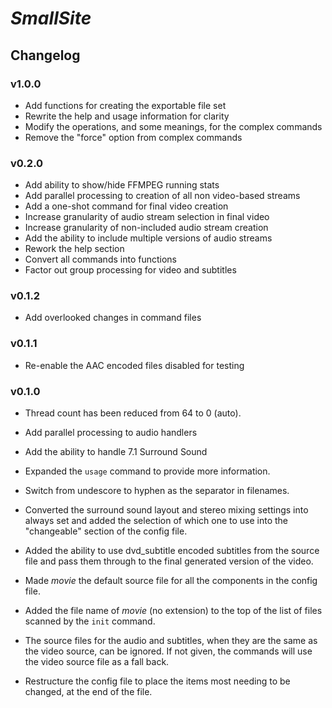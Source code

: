 # _SmallSite_

## Changelog

### v1.0.0

- Add functions for creating the exportable file set
- Rewrite the help and usage information for clarity
- Modify the operations, and some meanings, for the complex commands
- Remove the "force" option from complex commands

### v0.2.0

- Add ability to show/hide FFMPEG running stats
- Add parallel processing to creation of all non video-based streams
- Add a one-shot command for final video creation
- Increase granularity of audio stream selection in final video
- Increase granularity of non-included audio stream creation
- Add the ability to include multiple versions of audio streams
- Rework the help section
- Convert all commands into functions
- Factor out group processing for video and subtitles

### v0.1.2

- Add overlooked changes in command files

### v0.1.1

- Re-enable the AAC encoded files disabled for testing

### v0.1.0

- Thread count has been reduced from 64 to 0 (auto).

- Add parallel processing to audio handlers

- Add the ability to handle 7.1 Surround Sound

- Expanded the `usage` command to provide more information.

- Switch from undescore to hyphen as the separator in filenames.

- Converted the surround sound layout and stereo mixing settings into always set and added the selection of which one to use into the "changeable" section of the config file.

- Added the ability to use dvd_subtitle encoded subtitles from the source file and pass them through to the final generated version of the video.

- Made _movie_ the default source file for all the components in the config file.

- Added the file name of _movie_ (no extension) to the top of the list of files scanned by the `init` command.

- The source files for the audio and subtitles, when they are the same as the video source, can be ignored. If not given, the commands will use the video source file as a fall back.

- Restructure the config file to place the items most needing to be changed, at the end of the file.

